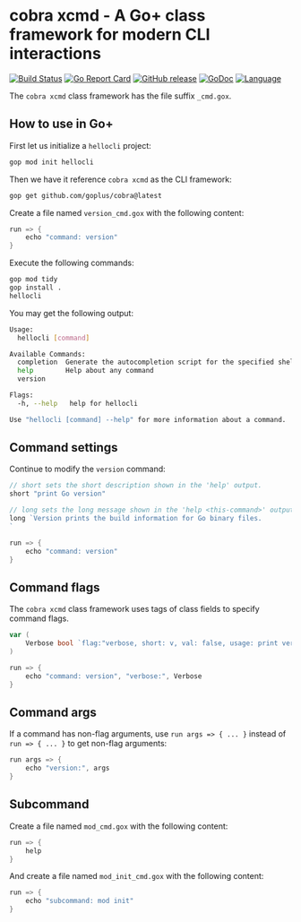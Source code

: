 cobra xcmd - A Go+ class framework for modern CLI interactions
=====

[![Build Status](https://github.com/goplus/cobra/actions/workflows/test.yml/badge.svg)](https://github.com/goplus/cobra/actions/workflows/test.yml)
[![Go Report Card](https://goreportcard.com/badge/github.com/goplus/cobra)](https://goreportcard.com/report/github.com/goplus/cobra)
[![GitHub release](https://img.shields.io/github/v/tag/goplus/cobra.svg?label=release)](https://github.com/goplus/cobra/releases)
[![GoDoc](https://pkg.go.dev/badge/github.com/goplus/cobra.svg)](https://pkg.go.dev/github.com/goplus/cobra/xcmd)
[![Language](https://img.shields.io/badge/language-Go+-blue.svg)](https://github.com/goplus/gop)
<!--
[![Coverage Status](https://codecov.io/gh/goplus/cobra/branch/main/graph/badge.svg)](https://codecov.io/gh/goplus/cobra)
-->

The `cobra xcmd` class framework has the file suffix `_cmd.gox`.

## How to use in Go+

First let us initialize a `hellocli` project:

```sh
gop mod init hellocli
```

Then we have it reference `cobra xcmd` as the CLI framework:

```sh
gop get github.com/goplus/cobra@latest
```

Create a file named `version_cmd.gox` with the following content:

```go
run => {
	echo "command: version"
}
```

Execute the following commands:

```sh
gop mod tidy
gop install .
hellocli
```

You may get the following output:

```sh
Usage:
  hellocli [command]

Available Commands:
  completion  Generate the autocompletion script for the specified shell
  help        Help about any command
  version

Flags:
  -h, --help   help for hellocli

Use "hellocli [command] --help" for more information about a command.
```

## Command settings

Continue to modify the `version` command:

```go
// short sets the short description shown in the 'help' output.
short "print Go version"

// long sets the long message shown in the 'help <this-command>' output.
long `Version prints the build information for Go binary files.
`

run => {
	echo "command: version"
}
```

## Command flags

The `cobra xcmd` class framework uses tags of class fields to specify command flags.

```go
var (
	Verbose bool `flag:"verbose, short: v, val: false, usage: print verbose information"`
)

run => {
	echo "command: version", "verbose:", Verbose
}
```

## Command args

If a command has non-flag arguments, use `run args => { ... }` instead of `run => { ... }` to get non-flag arguments:

```go
run args => {
	echo "version:", args
}
```

## Subcommand

Create a file named `mod_cmd.gox` with the following content:

```go
run => {
	help
}
```

And create a file named `mod_init_cmd.gox` with the following content:

```go
run => {
	echo "subcommand: mod init"
}
```
